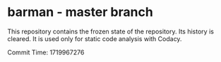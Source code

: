 # barman - master branch

This repository contains the frozen state of the repository.
Its history is cleared. It is used only for static code
analysis with Codacy.

Commit Time: 1719967276